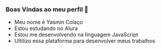 ### Boas Vindas ao meu perfil 🖤

- Meu nome é Yasmin Colaço 
- Estou estudando no Alura
- Estou me desenvolvendo na linguagem JavaScript
- Ultilizo essa plataforma para desenvolver meus trabalhos 
